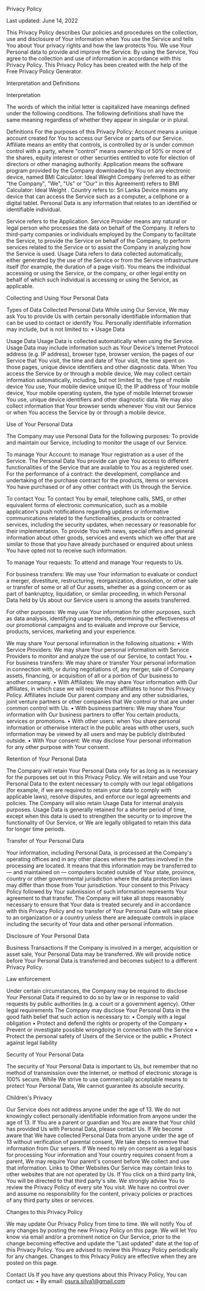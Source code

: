 Privacy Policy

Last updated: June 14, 2022

This Privacy Policy describes Our policies and procedures on the collection, use and disclosure of Your information when You use the Service and tells You about Your privacy rights and how the law protects You.
We use Your Personal data to provide and improve the Service. By using the Service, You agree to the collection and use of information in accordance with this Privacy Policy. This Privacy Policy has been created with the help of the Free Privacy Policy Generator.

Interpretation and Definitions

Interpretation

The words of which the initial letter is capitalized have meanings defined under the following conditions. The following definitions shall have the same meaning regardless of whether they appear in singular or in plural.

Definitions
For the purposes of this Privacy Policy:
Account means a unique account created for You to access our Service or parts of our Service.
Affiliate means an entity that controls, is controlled by or is under common control with a party, where "control" means ownership of 50% or more of the shares, equity interest or other securities entitled to vote for election of directors or other managing authority.
Application means the software program provided by the Company downloaded by You on any electronic device, named BMI Calculator: Ideal Weight
Company (referred to as either "the Company", "We", "Us" or "Our" in this Agreement) refers to BMI Calculator: Ideal Weight .
Country refers to: Sri Lanka
Device means any device that can access the Service such as a computer, a cellphone or a digital tablet.
Personal Data is any information that relates to an identified or identifiable individual.

Service refers to the Application.
Service Provider means any natural or legal person who processes the data on behalf of the Company. It refers to third-party companies or individuals employed by the Company to facilitate the Service, to provide the Service on behalf of the Company, to perform services related to the Service or to assist the Company in analyzing how the Service is used.
Usage Data refers to data collected automatically, either generated by the use of the Service or from the Service infrastructure itself (for example, the duration of a page visit).
You means the individual accessing or using the Service, or the company, or other legal entity on behalf of which such individual is accessing or using the Service, as applicable.

Collecting and Using Your Personal Data

Types of Data Collected
Personal Data
While using Our Service, We may ask You to provide Us with certain personally identifiable information that can be used to contact or identify You. Personally identifiable information may include, but is not limited to:
•	Usage Data

Usage Data
Usage Data is collected automatically when using the Service.
Usage Data may include information such as Your Device's Internet Protocol address (e.g. IP address), browser type, browser version, the pages of our Service that You visit, the time and date of Your visit, the time spent on those pages, unique device identifiers and other diagnostic data.
When You access the Service by or through a mobile device, We may collect certain information automatically, including, but not limited to, the type of mobile device You use, Your mobile device unique ID, the IP address of Your mobile device, Your mobile operating system, the type of mobile Internet browser You use, unique device identifiers and other diagnostic data.
We may also collect information that Your browser sends whenever You visit our Service or when You access the Service by or through a mobile device.

Use of Your Personal Data

The Company may use Personal Data for the following purposes:
To provide and maintain our Service, including to monitor the usage of our Service.

To manage Your Account: to manage Your registration as a user of the Service. The Personal Data You provide can give You access to different functionalities of the Service that are available to You as a registered user.
For the performance of a contract: the development, compliance and undertaking of the purchase contract for the products, items or services You have purchased or of any other contract with Us through the Service.

To contact You: To contact You by email, telephone calls, SMS, or other equivalent forms of electronic communication, such as a mobile application's push notifications regarding updates or informative communications related to the functionalities, products or contracted services, including the security updates, when necessary or reasonable for their implementation.
To provide You with news, special offers and general information about other goods, services and events which we offer that are similar to those that you have already purchased or enquired about unless You have opted not to receive such information.

To manage Your requests: To attend and manage Your requests to Us.

For business transfers: We may use Your information to evaluate or conduct a merger, divestiture, restructuring, reorganization, dissolution, or other sale or transfer of some or all of Our assets, whether as a going concern or as part of bankruptcy, liquidation, or similar proceeding, in which Personal Data held by Us about our Service users is among the assets transferred.

For other purposes: We may use Your information for other purposes, such as data analysis, identifying usage trends, determining the effectiveness of our promotional campaigns and to evaluate and improve our Service, products, services, marketing and your experience.

We may share Your personal information in the following situations:
•	With Service Providers: We may share Your personal information with Service Providers to monitor and analyze the use of our Service, to contact You.
•	For business transfers: We may share or transfer Your personal information in connection with, or during negotiations of, any merger, sale of Company assets, financing, or acquisition of all or a portion of Our business to another company.
•	With Affiliates: We may share Your information with Our affiliates, in which case we will require those affiliates to honor this Privacy Policy. Affiliates include Our parent company and any other subsidiaries, joint venture partners or other companies that We control or that are under common control with Us.
•	With business partners: We may share Your information with Our business partners to offer You certain products, services or promotions.
•	With other users: when You share personal information or otherwise interact in the public areas with other users, such information may be viewed by all users and may be publicly distributed outside.
•	With Your consent: We may disclose Your personal information for any other purpose with Your consent.

Retention of Your Personal Data

The Company will retain Your Personal Data only for as long as is necessary for the purposes set out in this Privacy Policy. We will retain and use Your Personal Data to the extent necessary to comply with our legal obligations (for example, if we are required to retain your data to comply with applicable laws), resolve disputes, and enforce our legal agreements and policies.
The Company will also retain Usage Data for internal analysis purposes. Usage Data is generally retained for a shorter period of time, except when this data is used to strengthen the security or to improve the functionality of Our Service, or We are legally obligated to retain this data for longer time periods.

Transfer of Your Personal Data

Your information, including Personal Data, is processed at the Company's operating offices and in any other places where the parties involved in the processing are located. It means that this information may be transferred to — and maintained on — computers located outside of Your state, province, country or other governmental jurisdiction where the data protection laws may differ than those from Your jurisdiction.
Your consent to this Privacy Policy followed by Your submission of such information represents Your agreement to that transfer.
The Company will take all steps reasonably necessary to ensure that Your data is treated securely and in accordance with this Privacy Policy and no transfer of Your Personal Data will take place to an organization or a country unless there are adequate controls in place including the security of Your data and other personal information.

Disclosure of Your Personal Data

Business Transactions
If the Company is involved in a merger, acquisition or asset sale, Your Personal Data may be transferred. We will provide notice before Your Personal Data is transferred and becomes subject to a different Privacy Policy.

Law enforcement

Under certain circumstances, the Company may be required to disclose Your Personal Data if required to do so by law or in response to valid requests by public authorities (e.g. a court or a government agency).
Other legal requirements
The Company may disclose Your Personal Data in the good faith belief that such action is necessary to:
•	Comply with a legal obligation
•	Protect and defend the rights or property of the Company
•	Prevent or investigate possible wrongdoing in connection with the Service
•	Protect the personal safety of Users of the Service or the public
•	Protect against legal liability

Security of Your Personal Data

The security of Your Personal Data is important to Us, but remember that no method of transmission over the Internet, or method of electronic storage is 100% secure. While We strive to use commercially acceptable means to protect Your Personal Data, We cannot guarantee its absolute security.

Children's Privacy

Our Service does not address anyone under the age of 13. We do not knowingly collect personally identifiable information from anyone under the age of 13. If You are a parent or guardian and You are aware that Your child has provided Us with Personal Data, please contact Us. If We become aware that We have collected Personal Data from anyone under the age of 13 without verification of parental consent, We take steps to remove that information from Our servers.
If We need to rely on consent as a legal basis for processing Your information and Your country requires consent from a parent, We may require Your parent's consent before We collect and use that information.
Links to Other Websites
Our Service may contain links to other websites that are not operated by Us. If You click on a third party link, You will be directed to that third party's site. We strongly advise You to review the Privacy Policy of every site You visit.
We have no control over and assume no responsibility for the content, privacy policies or practices of any third party sites or services.

Changes to this Privacy Policy

We may update Our Privacy Policy from time to time. We will notify You of any changes by posting the new Privacy Policy on this page.
We will let You know via email and/or a prominent notice on Our Service, prior to the change becoming effective and update the "Last updated" date at the top of this Privacy Policy.
You are advised to review this Privacy Policy periodically for any changes. Changes to this Privacy Policy are effective when they are posted on this page.

Contact Us
If you have any questions about this Privacy Policy, You can contact us:
•	By email: osura.silva1@gmail.com
